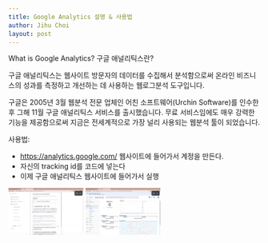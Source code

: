 ```yaml
---
title: Google Analytics 설명 & 사용법
author: Jihu Choi
layout: post
---
```

What is Google Analytics? 구글 애널리틱스란?  
  
구글 애널리틱스는 웹사이트 방문자의 데이터를 수집해서 분석함으로써 온라인 비즈니스의 성과를 측정하고 개선하는 데 사용하는 웹로그분석 도구입니다.  
  
구글은 2005년 3월 웹분석 전문 업체인 어친 소프트웨어(Urchin Software)를 인수한 후 그해 11월 구글 애널리틱스 서비스를 출시했습니다. 무료 서비스임에도 매우 강력한 기능을 제공함으로써 지금은 전세계적으로 가장 널리 사용되는 웹분석 툴이 되었습니다.  
  
사용법:  
- https://analytics.google.com/ 웹사이트에 들어가서 계정을 만든다.
- 자신의 tracking id를 코드에 넣는다
- 이제 구글 애널리틱스 웹사이트에 들어가서 실행

<img src = "/assets/images/ga/image1.png" style = "width:150px; heigt:100px">
<img src = "/assets/images/ga/image2.png" style = "width:150px; heigt:100px">